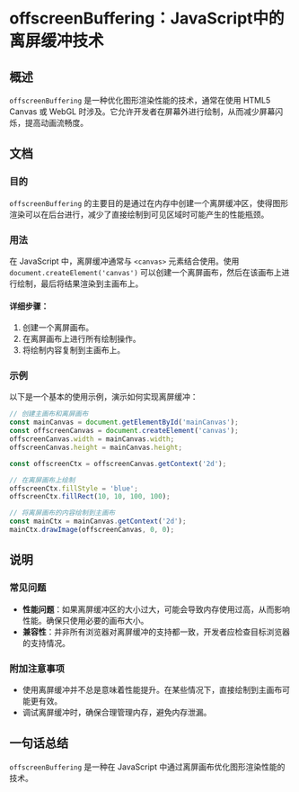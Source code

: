 <!--
Meta Description: # offscreenBuffering：JavaScript中的离屏缓冲技术 ## 概述 `offscreenBuffering` 是一种优化图形渲染性能的技术，通常在使用 HTML5 Canvas 或 WebGL 时涉及。它允许开发者在屏幕外进行绘制，从而减少屏幕闪烁，提高动画流畅度。 ## 文...
Meta Keywords: maincanvas, offscreencanvas, offscreenbuffering, canvas, const
-->

# offscreenBuffering：JavaScript中的离屏缓冲技术

## 概述
`offscreenBuffering` 是一种优化图形渲染性能的技术，通常在使用 HTML5 Canvas 或 WebGL 时涉及。它允许开发者在屏幕外进行绘制，从而减少屏幕闪烁，提高动画流畅度。

## 文档
### 目的
`offscreenBuffering` 的主要目的是通过在内存中创建一个离屏缓冲区，使得图形渲染可以在后台进行，减少了直接绘制到可见区域时可能产生的性能瓶颈。

### 用法
在 JavaScript 中，离屏缓冲通常与 `<canvas>` 元素结合使用。使用 `document.createElement('canvas')` 可以创建一个离屏画布，然后在该画布上进行绘制，最后将结果渲染到主画布上。

#### 详细步骤：
1. 创建一个离屏画布。
2. 在离屏画布上进行所有绘制操作。
3. 将绘制内容复制到主画布上。

### 示例
以下是一个基本的使用示例，演示如何实现离屏缓冲：

```javascript
// 创建主画布和离屏画布
const mainCanvas = document.getElementById('mainCanvas');
const offscreenCanvas = document.createElement('canvas');
offscreenCanvas.width = mainCanvas.width;
offscreenCanvas.height = mainCanvas.height;

const offscreenCtx = offscreenCanvas.getContext('2d');

// 在离屏画布上绘制
offscreenCtx.fillStyle = 'blue';
offscreenCtx.fillRect(10, 10, 100, 100);

// 将离屏画布的内容绘制到主画布
const mainCtx = mainCanvas.getContext('2d');
mainCtx.drawImage(offscreenCanvas, 0, 0);
```

## 说明
### 常见问题
- **性能问题**：如果离屏缓冲区的大小过大，可能会导致内存使用过高，从而影响性能。确保只使用必要的画布大小。
- **兼容性**：并非所有浏览器对离屏缓冲的支持都一致，开发者应检查目标浏览器的支持情况。

### 附加注意事项
- 使用离屏缓冲并不总是意味着性能提升。在某些情况下，直接绘制到主画布可能更有效。
- 调试离屏缓冲时，确保合理管理内存，避免内存泄漏。

## 一句话总结
`offscreenBuffering` 是一种在 JavaScript 中通过离屏画布优化图形渲染性能的技术。